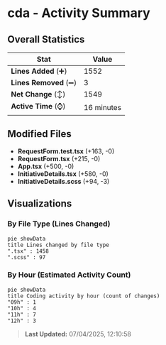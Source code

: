 # cda - Activity Summary 

## Overall Statistics

| Stat                   | Value                                                             |
| ---------------------- | ----------------------------------------------------------------- |
| **Lines Added** (➕)   | 1552                                          |
| **Lines Removed** (➖) | 3                                        |
| **Net Change** (↕)    | 1549                |
| **Active Time** (⌚)   | 16 minutes |


## Modified Files
- **RequestForm.test.tsx** (+163, -0)
- **RequestForm.tsx** (+215, -0)
- **App.tsx** (+500, -0)
- **InitiativeDetails.tsx** (+580, -0)
- **InitiativeDetails.scss** (+94, -3)

## Visualizations

### By File Type (Lines Changed)

```mermaid
pie showData
title Lines changed by file type
".tsx" : 1458
".scss" : 97
```

### By Hour (Estimated Activity Count)

```mermaid
pie showData
title Coding activity by hour (count of changes)
"09h" : 1
"10h" : 4
"11h" : 7
"12h" : 3
```


> **Last Updated:** 07/04/2025, 12:10:58